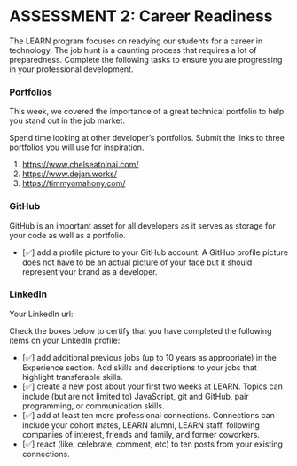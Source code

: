 # ASSESSMENT 2: Career Readiness

The LEARN program focuses on readying our students for a career in technology. The job hunt is a daunting process that requires a lot of preparedness. Complete the following tasks to ensure you are progressing in your professional development.

### Portfolios

This week, we covered the importance of a great technical portfolio to help you stand out in the job market.

Spend time looking at other developer’s portfolios. Submit the links to three portfolios you will use for inspiration.

1. https://www.chelseatolnai.com/
2. https://www.dejan.works/
3. https://timmyomahony.com/

### GitHub

GitHub is an important asset for all developers as it serves as storage for your code as well as a portfolio.

- [✅] add a profile picture to your GitHub account. A GitHub profile picture does not have to be an actual picture of your face but it should represent your brand as a developer.


### LinkedIn

Your LinkedIn url:

Check the boxes below to certify that you have completed the following items on your LinkedIn profile:

- [✅] add additional previous jobs (up to 10 years as appropriate) in the Experience section. Add skills and descriptions to your jobs that highlight transferable skills.
- [✅] create a new post about your first two weeks at LEARN. Topics can include (but are not limited to) JavaScript, git and GitHub, pair programming, or communication skills.
- [✅] add at least ten more professional connections. Connections can include your cohort mates, LEARN alumni, LEARN staff, following companies of interest, friends and family, and former coworkers.
- [✅] react (like, celebrate, comment, etc) to ten posts from your existing connections.
